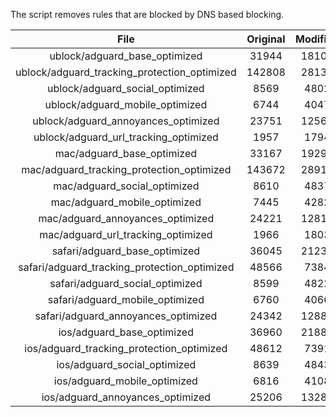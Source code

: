 The script removes rules that are blocked by DNS based blocking.


| File | Original | Modified |
|:----:|:-----:|:-----:|
| ublock/adguard_base_optimized | 31944 | 18103 |
| ublock/adguard_tracking_protection_optimized | 142808 | 28134 |
| ublock/adguard_social_optimized | 8569 | 4802 |
| ublock/adguard_mobile_optimized | 6744 | 4047 |
| ublock/adguard_annoyances_optimized | 23751 | 12568 |
| ublock/adguard_url_tracking_optimized | 1957 | 1794 |
| mac/adguard_base_optimized | 33167 | 19291 |
| mac/adguard_tracking_protection_optimized | 143672 | 28918 |
| mac/adguard_social_optimized | 8610 | 4837 |
| mac/adguard_mobile_optimized | 7445 | 4282 |
| mac/adguard_annoyances_optimized | 24221 | 12815 |
| mac/adguard_url_tracking_optimized | 1966 | 1803 |
| safari/adguard_base_optimized | 36045 | 21238 |
| safari/adguard_tracking_protection_optimized | 48566 | 7384 |
| safari/adguard_social_optimized | 8599 | 4822 |
| safari/adguard_mobile_optimized | 6760 | 4066 |
| safari/adguard_annoyances_optimized | 24342 | 12886 |
| ios/adguard_base_optimized | 36960 | 21884 |
| ios/adguard_tracking_protection_optimized | 48612 | 7391 |
| ios/adguard_social_optimized | 8639 | 4843 |
| ios/adguard_mobile_optimized | 6816 | 4108 |
| ios/adguard_annoyances_optimized | 25206 | 13280 |